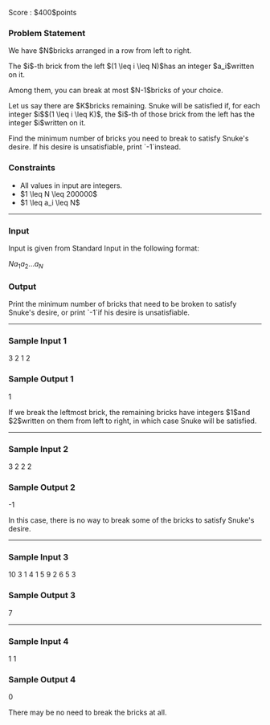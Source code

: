 
<div>

<span>

<span>

<p>
Score : $400$points
</p>

<div>

<section>

### **Problem Statement**

<p>
We have $N$bricks arranged in a row from left to right.
</p>

<p>
The $i$-th brick from the left $(1 \leq i \leq N)$has an integer $a_i$written on it.
</p>

<p>
Among them, you can break at most $N-1$bricks of your choice.
</p>

<p>
Let us say there are $K$bricks remaining. Snuke will be satisfied if, for each integer $i$$(1 \leq i \leq K)$, the $i$-th of those brick from the left has the integer $i$written on it.
</p>

<p>
Find the minimum number of bricks you need to break to satisfy Snuke's desire. If his desire is unsatisfiable, print `-1`instead.
</p>

</section>

</div>

<div>

<section>

### **Constraints**

<ul>

<li>
All values in input are integers.
</li>

<li>
$1 \leq N \leq 200000$
</li>

<li>
$1 \leq a_i \leq N$
</li>

</ul>

</section>

</div>

---

<div>

<div>

<section>

### **Input**

<p>
Input is given from Standard Input in the following format:
</p>

<div>

$N$$a_1$$a_2$$...$$a_N$
</div>

</section>

</div>

<div>

<section>

### **Output**

<p>
Print the minimum number of bricks that need to be broken to satisfy Snuke's desire, or print `-1`if his desire is unsatisfiable.
</p>

</section>

</div>

</div>

---

<div>

<section>

### **Sample Input 1**

<div>

3
2 1 2

</div>

</section>

</div>

<div>

<section>

### **Sample Output 1**

<div>

1

</div>

<p>
If we break the leftmost brick, the remaining bricks have integers $1$and $2$written on them from left to right, in which case Snuke will be satisfied.
</p>

</section>

</div>

---

<div>

<section>

### **Sample Input 2**

<div>

3
2 2 2

</div>

</section>

</div>

<div>

<section>

### **Sample Output 2**

<div>

-1

</div>

<p>
In this case, there is no way to break some of the bricks to satisfy Snuke's desire.
</p>

</section>

</div>

---

<div>

<section>

### **Sample Input 3**

<div>

10
3 1 4 1 5 9 2 6 5 3

</div>

</section>

</div>

<div>

<section>

### **Sample Output 3**

<div>

7

</div>

</section>

</div>

---

<div>

<section>

### **Sample Input 4**

<div>

1
1

</div>

</section>

</div>

<div>

<section>

### **Sample Output 4**

<div>

0

</div>

<p>
There may be no need to break the bricks at all.
</p>

</section>

</div>

</span>

</span>

</div>
